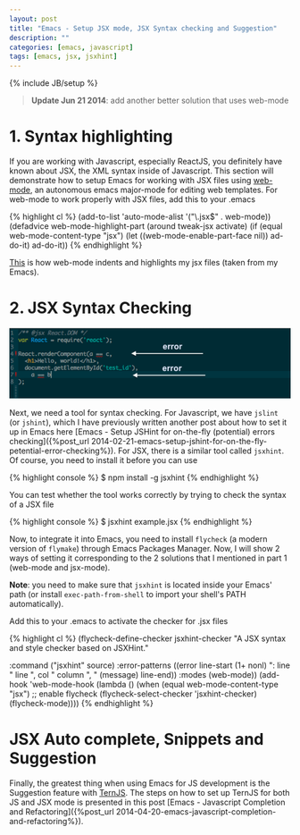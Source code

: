 ```yaml
---
layout: post
title: "Emacs - Setup JSX mode, JSX Syntax checking and Suggestion"
description: ""
categories: [emacs, javascript]
tags: [emacs, jsx, jsxhint]
---
```

{% include JB/setup %}

> **Update Jun 21 2014**: add another better solution that uses web-mode

# 1. Syntax highlighting

If you are working with Javascript, especially ReactJS, you definitely have known
about JSX, the XML syntax inside of Javascript. This section will demonstrate how
to setup Emacs for working with JSX files using [web-mode](http://web-mode.org/
), an autonomous
emacs major-mode for editing web templates. For web-mode to work properly with
JSX files, add this to your .emacs

{% highlight cl %}
(add-to-list 'auto-mode-alist '("\\.jsx$" . web-mode))
(defadvice web-mode-highlight-part (around tweak-jsx activate)
  (if (equal web-mode-content-type "jsx")
      (let ((web-mode-enable-part-face nil))
        ad-do-it)
    ad-do-it))
{% endhighlight %}

[This](/files/2014-03-10-emacs-setup-jsx-mode-and-jsx-syntax-checking/jsx.html)
is how web-mode indents and highlights my jsx files
(taken from my Emacs).

# 2. JSX Syntax Checking

![Alt Text](/files/2014-03-10-emacs-setup-jsx-mode-and-jsx-syntax-checking/flycheck.png)

Next, we need a tool for syntax checking. For Javascript, we have `jslint` (or
`jshint`), which I have previously written another post about how to set it up
in Emacs here
[Emacs - Setup JSHint for on-the-fly (potential) errors checking]({%post_url 2014-02-21-emacs-setup-jshint-for-on-the-fly-petential-error-checking%}).
For JSX, there is a similar tool called `jsxhint`. Of course, you need to
install it before you can use

<!-- more -->

{% highlight console %}
$ npm install -g jsxhint
{% endhighlight %}

You can test whether the tool works correctly by trying to check the syntax of a
JSX file

{% highlight console %}
$ jsxhint example.jsx
{% endhighlight %}

Now, to integrate it into Emacs, you need to install `flycheck` (a modern
version of `flymake`) through Emacs Packages Manager. Now, I will show 2 ways of
setting it corresponding to the 2 solutions that I mentioned in part 1 (web-mode
and jsx-mode).

**Note**: you need to make sure that `jsxhint` is located inside your Emacs'
path (or install `exec-path-from-shell` to import your shell's PATH
automatically).

Add this to your .emacs to activate the checker for .jsx files

{% highlight cl %}
(flycheck-define-checker jsxhint-checker
  "A JSX syntax and style checker based on JSXHint."

  :command ("jsxhint" source)
  :error-patterns
  ((error line-start (1+ nonl) ": line " line ", col " column ", " (message) line-end))
  :modes (web-mode))
(add-hook 'web-mode-hook
          (lambda ()
            (when (equal web-mode-content-type "jsx")
              ;; enable flycheck
              (flycheck-select-checker 'jsxhint-checker)
              (flycheck-mode))))
{% endhighlight %}

# JSX Auto complete, Snippets and Suggestion

Finally, the greatest thing when using Emacs for JS development is the
Suggestion feature with [TernJS](http://ternjs.net/). The steps on how to set up
TernJS for both JS and JSX mode is presented in this post
[Emacs - Javascript Completion and Refactoring]({%post_url 2014-04-20-emacs-javascript-completion-and-refactoring%}).
